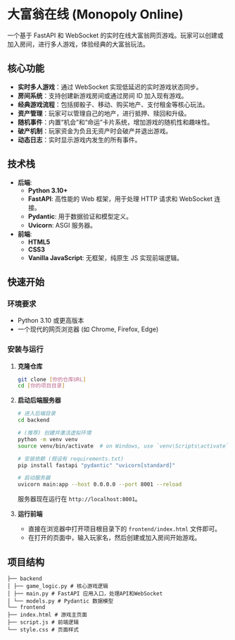# 大富翁在线 (Monopoly Online)

一个基于 FastAPI 和 WebSocket 的实时在线大富翁网页游戏。玩家可以创建或加入房间，进行多人游戏，体验经典的大富翁玩法。

## 核心功能

- **实时多人游戏**：通过 WebSocket 实现低延迟的实时游戏状态同步。
- **房间系统**：支持创建新游戏房间或通过房间 ID 加入现有游戏。
- **经典游戏流程**：包括掷骰子、移动、购买地产、支付租金等核心玩法。
- **资产管理**：玩家可以管理自己的地产，进行抵押、赎回和升级。
- **随机事件**：内置“机会”和“命运”卡片系统，增加游戏的随机性和趣味性。
- **破产机制**：玩家资金为负且无资产时会破产并退出游戏。
- **动态日志**：实时显示游戏内发生的所有事件。

## 技术栈

- **后端**:
  - **Python 3.10+**
  - **FastAPI**: 高性能的 Web 框架，用于处理 HTTP 请求和 WebSocket 连接。
  - **Pydantic**: 用于数据验证和模型定义。
  - **Uvicorn**: ASGI 服务器。
- **前端**:
  - **HTML5**
  - **CSS3**
  - **Vanilla JavaScript**: 无框架，纯原生 JS 实现前端逻辑。

## 快速开始

### 环境要求

- Python 3.10 或更高版本
- 一个现代的网页浏览器 (如 Chrome, Firefox, Edge)

### 安装与运行

1.  **克隆仓库**
    ```bash
    git clone [你的仓库URL]
    cd [你的项目目录]
    ```

2.  **启动后端服务器**
    ```bash
    # 进入后端目录
    cd backend
    
    # (推荐) 创建并激活虚拟环境
    python -m venv venv
    source venv/bin/activate  # on Windows, use `venv\Scripts\activate`
    
    # 安装依赖 (假设有 requirements.txt)
    pip install fastapi "pydantic" "uvicorn[standard]"
    
    # 启动服务器
    uvicorn main:app --host 0.0.0.0 --port 8001 --reload
    ```
    服务器现在运行在 `http://localhost:8001`。

3.  **运行前端**
    - 直接在浏览器中打开项目根目录下的 `frontend/index.html` 文件即可。
    - 在打开的页面中，输入玩家名，然后创建或加入房间开始游戏。

## 项目结构

```
├── backend
│ ├── game_logic.py # 核心游戏逻辑
│ ├── main.py # FastAPI 应用入口，处理API和WebSocket
│ └── models.py # Pydantic 数据模型
└── frontend
├── index.html # 游戏主页面
├── script.js # 前端逻辑
└── style.css # 页面样式
```
